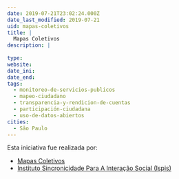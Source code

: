 ```yaml
---
date: 2019-07-21T23:02:24.000Z
date_last_modified: 2019-07-21
uid: mapas-coletivos
title: |
  Mapas Coletivos
description: |
  
type: 
website: 
date_ini: 
date_end: 
tags:
  - monitoreo-de-servicios-publicos
  - mapeo-ciudadano
  - transparencia-y-rendicion-de-cuentas
  - participación-ciudadana
  - uso-de-datos-abiertos
cities: 
  - São Paulo
---
```


Esta iniciativa fue realizada por:

- [Mapas Coletivos](/organizaciones/mapas-coletivos)
- [Instituto Sincronicidade Para A Interação Social (Ispis)](/organizaciones/instituto-sincronicidade-para-a-interacão-social-ispis)
